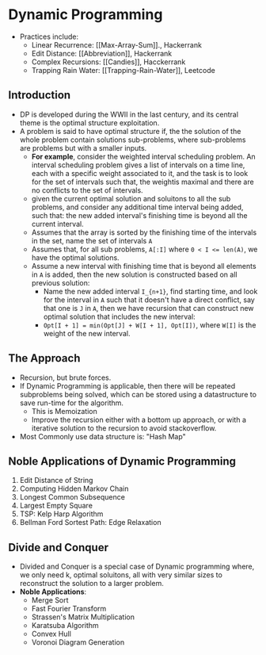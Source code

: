 
# Dynamic Programming
* Practices include: 
	* Linear Recurrence: [[Max-Array-Sum]]., Hackerrank
	* Edit Distance: [[Abbreviation]], Hackerrank
	* Complex Recursions: [[Candies]], Hacckerrank
	* Trapping Rain Water: [[Trapping-Rain-Water]], Leetcode

## Introduction

* DP is developed during the WWII in the last century, and its central theme is the optimal structure exploitation. 
* A problem is said to have optimal structure if, the the solution of the whole problem contain solutions sub-problems, where sub-problems are problems but with a smaller inputs. 
  * **For example**, consider the weighted interval scheduling problem. An interval scheduling problem gives a list of intervals on a time line, each with a specific weight associated to it, and the task is to look for the set of intervals such that, the weightis maximal and there are no conflicts to the set of intervals.
  * given the current optimal solution and soluitons to all the sub problems, and consider any additional time interval being added, such that: the new added interval's finishing time is beyond all the current interval. 
  * Assumes that the array is sorted by the finishing time of the intervals in the set, name the set of intervals `A`
  * Assumes that, for all sub problems, `A[:I]` where `0 < I <= len(A)`, we have the optimal solutions.
  * Assume a new interval with finishing time that is beyond all elements in `A` is added, then the new solution is constructed based on all previous solution:
	  * Name the new added interval `I_{n+1}`, find starting time, and look for the interval in `A` such that it doesn't have a direct conflict, say that one is `J` in `A`, then we have recursion that can construct new optimal solution that includes the new interval: 
	  * `Opt[I + 1] = min(Opt[J] + W[I + 1], Opt[I])`, where `W[I]` is the weight of the new interval. 
  

## The Approach
* Recursion, but brute forces. 
* If Dynamic Programming is applicable, then there will be repeated subproblems being solved, which can be stored using a datastructure to save run-time for the algorithm. 
	* This is Memoization
	* Improve the recursion either with a bottom up approach, or with a iterative solution to the recursion to avoid stackoverflow. 
* Most Commonly use data structure is: "Hash Map"


## Noble Applications of Dynamic Programming
 1. Edit Distance of String
 2. Computing Hidden Markov Chain
 3. Longest Common Subsequence
 4. Largest Empty Square
 5. TSP: Kelp Harp Algorithm
 6. Bellman Ford Sortest Path: Edge Relaxation


## Divide and Conquer
* Divided and Conquer is a special case of Dynamic programming where, we only need k, optimal soluitons, all with very similar sizes to reconstruct the solution to a larger problem. 
* **Noble Applications**: 
	* Merge Sort
	*  Fast Fourier Transform
	*  Strassen's Matrix Multiplication
	*  Karatsuba Algorithm
	*  Convex Hull
	*  Voronoi Diagram Generation

